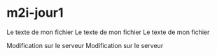 # m2i-jour1
Le texte de mon fichier
Le texte de mon fichier
Le texte de mon fichier

Modification sur le serveur
Modification sur le serveur
